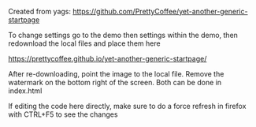 Created from yags: https://github.com/PrettyCoffee/yet-another-generic-startpage

To change settings go to the demo then settings within the demo, then redownload the local files and place them here

https://prettycoffee.github.io/yet-another-generic-startpage/

After re-downloading, point the image to the local file.  Remove the watermark on the bottom right of the screen.
Both can be done in index.html


If editing the code here directly, make sure to do a force refresh in firefox with CTRL+F5 to see the changes